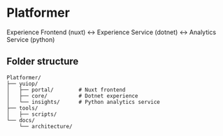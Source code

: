 # Platformer
Experience Frontend (nuxt) &lt;-> Experience Service (dotnet) &lt;-> Analytics Service (python)

## Folder structure
```
Platformer/
├── yuiop/
│   ├── portal/        # Nuxt frontend
│   ├── core/          # Dotnet experience
│   └── insights/      # Python analytics service
├── tools/
│   ├── scripts/
└── docs/
    └── architecture/
```

